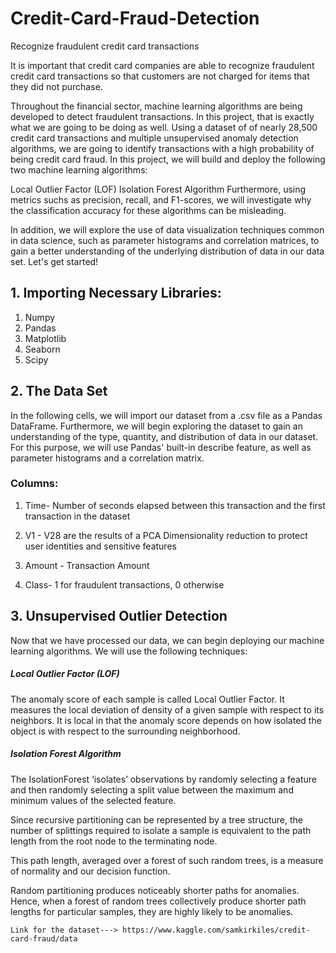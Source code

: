 # Credit-Card-Fraud-Detection
Recognize fraudulent credit card transactions

   It is important that credit card companies are able to recognize fraudulent credit card transactions so that customers are not charged for items that they did not purchase.

Throughout the financial sector, machine learning algorithms are being developed to detect fraudulent transactions. In this project, that is exactly what we are going to be doing as well. Using a dataset of of nearly 28,500 credit card transactions and multiple unsupervised anomaly detection algorithms, we are going to identify transactions with a high probability of being credit card fraud. In this project, we will build and deploy the following two machine learning algorithms:

Local Outlier Factor (LOF)
Isolation Forest Algorithm
Furthermore, using metrics suchs as precision, recall, and F1-scores, we will investigate why the classification accuracy for these algorithms can be misleading.

In addition, we will explore the use of data visualization techniques common in data science, such as parameter histograms and correlation matrices, to gain a better understanding of the underlying distribution of data in our data set. Let's get started!



## 1. Importing Necessary Libraries:

1. Numpy
2. Pandas
3. Matplotlib
4. Seaborn
5. Scipy

## 2. The Data Set

In the following cells, we will import our dataset from a .csv file as a Pandas DataFrame. Furthermore, we will begin exploring the dataset to gain an understanding of the type, quantity, and distribution of data in our dataset. For this purpose, we will use Pandas' built-in describe feature, as well as parameter histograms and a correlation matrix.

### Columns:

1) Time- Number of seconds elapsed between this transaction and the first transaction in the dataset

2) V1 - V28 are the results of a PCA Dimensionality reduction to protect user identities and sensitive features

3) Amount - Transaction Amount

4) Class- 1 for fraudulent transactions, 0 otherwise

## 3. Unsupervised Outlier Detection

Now that we have processed our data, we can begin deploying our machine learning algorithms. We will use the following techniques:

##### Local Outlier Factor (LOF)

The anomaly score of each sample is called Local Outlier Factor. It measures the local deviation of density of a given sample with respect to its neighbors. It is local in that the anomaly score depends on how isolated the object is with respect to the surrounding neighborhood.

##### Isolation Forest Algorithm

The IsolationForest ‘isolates’ observations by randomly selecting a feature and then randomly selecting a split value between the maximum and minimum values of the selected feature.

Since recursive partitioning can be represented by a tree structure, the number of splittings required to isolate a sample is equivalent to the path length from the root node to the terminating node.

This path length, averaged over a forest of such random trees, is a measure of normality and our decision function.

Random partitioning produces noticeably shorter paths for anomalies. Hence, when a forest of random trees collectively produce shorter path lengths for particular samples, they are highly likely to be anomalies.

    Link for the dataset---> https://www.kaggle.com/samkirkiles/credit-card-fraud/data
